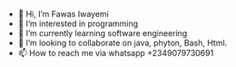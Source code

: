 - 👋 Hi, I’m Fawas Iwayemi
- 👀 I’m interested in programming 
- 🌱 I’m currently learning software engineering
- 💞️ I’m looking to collaborate on java, phyton, Bash, Html.
- 📫 How to reach me via whatsapp +2349079730691

<!---
Addizz-cell/Addizz-cell is a ✨ special ✨ repository because its `README.md` (this file) appears on your GitHub profile.
You can click the Preview link to take a look at your changes.
--->
